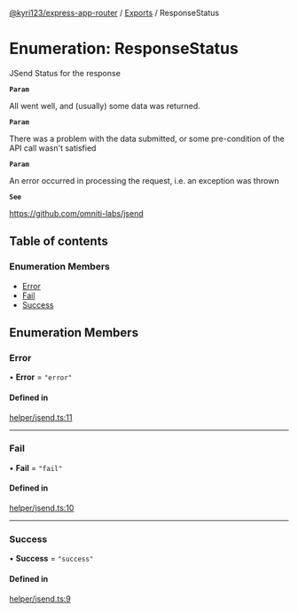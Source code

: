 [@kyri123/express-app-router](../README.md) / [Exports](../modules.md) / ResponseStatus

# Enumeration: ResponseStatus

JSend Status for the response

**`Param`**

All went well, and (usually) some data was returned.

**`Param`**

There was a problem with the data submitted, or some pre-condition of the API call wasn't satisfied

**`Param`**

An error occurred in processing the request, i.e. an exception was thrown

**`See`**

https://github.com/omniti-labs/jsend

## Table of contents

### Enumeration Members

-   [Error](ResponseStatus.md#error)
-   [Fail](ResponseStatus.md#fail)
-   [Success](ResponseStatus.md#success)

## Enumeration Members

### Error

• **Error** = `"error"`

#### Defined in

[helper/jsend.ts:11](https://github.com/Kyri123/ExpressDirectoryRouter/blob/11ed69f/src/helper/jsend.ts#L11)

---

### Fail

• **Fail** = `"fail"`

#### Defined in

[helper/jsend.ts:10](https://github.com/Kyri123/ExpressDirectoryRouter/blob/11ed69f/src/helper/jsend.ts#L10)

---

### Success

• **Success** = `"success"`

#### Defined in

[helper/jsend.ts:9](https://github.com/Kyri123/ExpressDirectoryRouter/blob/11ed69f/src/helper/jsend.ts#L9)

